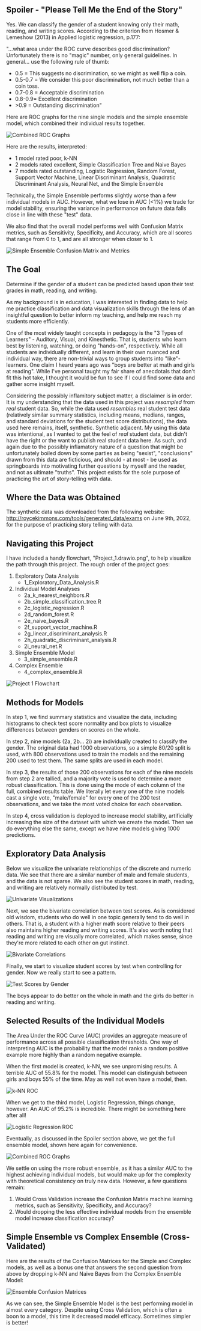 ## Spoiler - "Please Tell Me the End of the Story"

Yes. We can classify the gender of a student knowing only their math, reading, and writing scores. According to the criterion from Hosmer & Lemeshow (2013) in Applied logistic regression, p.177:

"...what area under the ROC curve describes good discrimination? Unfortunately there is no "magic" number, only general guidelines. In general... use the following rule of thumb:

* 0.5 = This suggests no discrimination, so we might as well flip a coin.
* 0.5-0.7 = We consider this poor discrimination, not much better than a coin toss.
* 0.7-0.8 = Acceptable discrimination
* 0.8-0.9= Excellent discrimination
* \>0.9 = Outstanding discrimination"

Here are ROC graphs for the nine single models and the simple ensemble model, which combined their individual results together.

![Combined ROC Graphs](<https://github.com/bstevens00/Data-Science-Portfolio/blob/main/Project%201%20-%20Classify%20Gender%20by%20Test%20Grade%20-%20Synthetic/images/3_combined_ROC_AUC.png> "Combined ROC Graphs")

Here are the results, interpreted:

* 1 model rated poor, k-NN
* 2 models rated excellent, Simple Classification Tree and Naive Bayes
* 7 models rated outstanding, Logistic Regression, Random Forest, Support Vector Machine, Linear Discriminant Analysis, Quadratic Discriminant Analysis, Neural Net, and the Simple Ensemble

Technically, the Simple Ensemble performs slightly worse than a few individual models in AUC. However, what we lose in AUC (<1%) we trade for model stability, ensuring the variance in performance on future data falls close in line with these "test" data.

We also find that the overall model performs well with Confusion Matrix metrics, such as Sensitivity, Specificity, and Accuracy, which are all scores that range from 0 to 1, and are all stronger when closer to 1.

![Simple Ensemble Confusion Matrix and Metrics](<https://github.com/bstevens00/Data-Science-Portfolio/blob/main/Project%201%20-%20Classify%20Gender%20by%20Test%20Grade%20-%20Synthetic/images/3_simple_ensemble_confusion_matrix.PNG> "Simple Ensemble Confusion Matrix and Metrics")

## The Goal

Determine if the gender of a student can be predicted based upon their test grades in math, reading, and writing.

As my background is in education, I was interested in finding data to help me practice classification and data visualization skills
through the lens of an insightful question to better inform my teaching, and help me reach my students more efficiently.

One of the most widely taught concepts in pedagogy is the "3 Types of Learners" - Auditory, Visual, and Kinesthetic. That is, students who learn best by listening, watching, or doing "hands-on", respectively. While all students are individually different, and learn in their own nuanced and individual way, there are non-trivial ways to group students into "like"-learners. One claim I heard years ago was "boys are better at math and girls at reading". While I've personal taught my fair share of anecdotals that don't fit this hot take, I thought it would be fun to see if I could find some data and gather some insight myself. 

Considering the possibly inflamitory subject matter, a disclaimer is in order. It is my understanding that the data used in this project was *resampled* from *real* student data. So, while the data used *resembles* real student test data (relatively similar summary statistics, including means, medians, ranges, and standard deviations for the student test score distributions), the data used here remains, itself, synthetic. Synthetic adjacent. My using this data was intentional, as I wanted to get the feel of *real* student data, but didn't have the right or the want to publish real student data here. As such, and again due to the possibly inflamatory nature of a question that might be unfortunately boiled down by some parties as being "sexist", "conclusions" drawn from this data are ficticious, and should - at most - be used as springboards into motivating further questions by myself and the reader, and not as ultimate "truths". This project exists for the sole purpose of practicing the art of story-telling with data.

## Where the Data was Obtained

The synthetic data was downloaded from the following website: http://roycekimmons.com/tools/generated_data/exams on June 9th, 2022, for the purpose of practicing story telling with data.

## Navigating this Project

I have included a handy flowchart, "Project_1.drawio.png", to help visualize the path through this project. The rough order of the project goes:

1. Exploratory Data Analysis
	* 1_Exploratory_Data_Analysis.R
2. Individual Model Analyses
	* 2a_k_nearest_neighbors.R
	* 2b_simple_classification_tree.R
	* 2c_logistic_regression.R
	* 2d_random_forest.R
	* 2e_naive_bayes.R
	* 2f_support_vector_machine.R
	* 2g_linear_discriminant_analysis.R
	* 2h_quadratic_discriminant_analysis.R
	* 2i_neural_net.R
3. Simple Ensemble Model
	* 3_simple_ensemble.R
4. Complex Ensemble
	* 4_complex_ensemble.R

![Project 1 Flowchart](<https://github.com/bstevens00/Data-Science-Portfolio/blob/main/Project 1 - Classify Gender by Test Grade - Synthetic/Project_1.drawio.png> "Project 1 Flowchart")

## Methods for Models

In step 1, we find summary statistics and visualize the data, including histograms to check test score normality and box plots to visualize differences between genders on scores on the whole.

In step 2, nine models (2a, 2b... 2i) are individually created to classify the gender. The original data had 1000 observations, so a simple 80/20 split is used, with 800 observations used to train the models and the remaining 200 used to test them. The same splits are used in each model.

In step 3, the results of those 200 observations for each of the nine models from step 2 are tallied, and a majority vote is used to determine a more robust classification. This is done using the mode of each column of the full, combined results table. We literally let every one of the nine models cast a single vote, "male/female" for every one of the 200 test observations, and we take the most voted choice for each observation. 

In step 4, cross validation is deployed to increase model stability, artificially increasing the size of the dataset with which we create the model. Then we do everything else the same, except we have nine models giving 1000 predictions.

## Exploratory Data Analysis

Below we visualize the univariate relationships of the discrete and numeric data. We see that there are a similar number of male and female students, and the data is not sparse. We also see the student scores in math, reading, and writing are relatively normally distributed by test.

![Univariate Visualizations](https://github.com/bstevens00/Data-Science-Portfolio/blob/main/Project%201%20-%20Classify%20Gender%20by%20Test%20Grade%20-%20Synthetic/images/1_univariate_visualizations.png "Univariate Visualizations")

Next, we see the bivariate correlation between test scores. As is considered old wisdom, students who do well in one topic generally tend to do well in others. That is, a student with a higher math score relative to their peers also maintains higher reading and writing scores. It's also worth noting that reading and writing are visually more correlated, which makes sense, since they're more related to each other on gut instinct.

![Bivariate Correlations](<https://github.com/bstevens00/Data-Science-Portfolio/blob/main/Project%201%20-%20Classify%20Gender%20by%20Test%20Grade%20-%20Synthetic/images/1_bivariate_correlations.png> "Bivariate Correlations")

Finally, we start to visualize student scores by test when controlling for gender. Now we really start to see a pattern.

![Test Scores by Gender](<https://github.com/bstevens00/Data-Science-Portfolio/blob/main/Project%201%20-%20Classify%20Gender%20by%20Test%20Grade%20-%20Synthetic/images/1_test_scores_by_gender.png> "Test Scores by Gender")

The boys appear to do better on the whole in math and the girls do better in reading and writing.

## Selected Results of the Individual Models

The Area Under the ROC Curve (AUC) provides an aggregate measure of performance across all possible classification thresholds. One way of interpreting AUC is the probability that the model ranks a random positive example more highly than a random negative example.

When the first model is created, k-NN, we see unpromising results. A terrible AUC of 55.8% for the model. This model can distinguish between girls and boys 55% of the time. May as well not even have a model, then.

![k-NN ROC](<https://github.com/bstevens00/Data-Science-Portfolio/blob/main/Project%201%20-%20Classify%20Gender%20by%20Test%20Grade%20-%20Synthetic/images/2_knn_roc.png> "k-NN ROC")

When we get to the third model, Logistic Regression, things change, however. An AUC of 95.2% is incredible. There might be something here after all!

![Logistic Regression ROC](<https://github.com/bstevens00/Data-Science-Portfolio/blob/main/Project%201%20-%20Classify%20Gender%20by%20Test%20Grade%20-%20Synthetic/images/2_logistic_ROC.png> "Logistic Regression ROC")

Eventually, as discussed in the Spoiler section above, we get the full ensemble model, shown here again for convenience.

![Combined ROC Graphs](<https://github.com/bstevens00/Data-Science-Portfolio/blob/main/Project%201%20-%20Classify%20Gender%20by%20Test%20Grade%20-%20Synthetic/images/3_combined_ROC_AUC.png> "Combined ROC Graphs")

We settle on using the more robust ensemble, as it has a similar AUC to the highest achieving individual models, but would make up for the complexity with theoretical consistency on truly new data. However, a few questions remain:

1. Would Cross Validation increase the Confusion Matrix machine learning metrics, such as Sensitivity, Specificity, and Accuracy?
2. Would dropping the less effective individual models from the ensemble model increase classification accuracy?

## Simple Ensemble vs Complex Ensemble (Cross-Validated)

Here are the results of the Confusion Matrices for the Simple and Complex models, as well as a bonus one that answers the second question from above by dropping k-NN and Naive Bayes from the Complex Ensemble Model:

![Ensemble Confusion Matrices](<https://github.com/bstevens00/Data-Science-Portfolio/blob/main/Project%201%20-%20Classify%20Gender%20by%20Test%20Grade%20-%20Synthetic/images/Ensemble_Confusion_Matrices.png> "Ensemble Confusion Matrices")

As we can see, the Simple Ensemble Model is the best performing model in almost every category. Despite using Cross Validation, which is often a boon to a model, this time it decreased model efficacy. Sometimes simpler is better!

